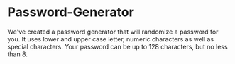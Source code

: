 # Password-Generator
 
 We've created a password generator that will randomize a password for you. It uses lower and upper case letter, numeric characters as well as special characters. Your password can be up to 128 characters, but no less than 8.